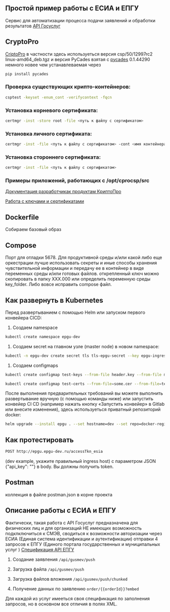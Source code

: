 ## Простой пример работы с ЕСИА и ЕПГУ

Сервис для автоматизации процесса подачи заявлений и обработки результатов 
[API Госуслуг](https://partners.gosuslugi.ru/catalog/api_for_gu)

## CryptoPro
[CriptoPro](https://cryptopro.ru/user/login?destination=system)
в частности здесь используеться версия csp/50/12997rc2 linux-amd64_deb.tgz
и версия PyCades взятая с [pycades](https://cryptopro.ru/sites/default/files/products/cades/pycades/pycades.zip) 0.1.44290
немного новее чем устанавлеваемая через

```bash
pip install pycades
```

### Проверка существующих крипто-контейнеров:
```bash
csptest -keyset -enum_cont -verifycontext -fqcn
```

### Установка корневого сертификата:
```bash
certmgr -inst -store root -file <путь к файлу с сертификатом>
```

### Установка личного сертификата:
```bash
certmgr -inst -file <путь к файлу с сертификатом> -cont <имя контейнера>
```

### Установка стороннего сертификата:
```bash
certmgr -inst -file <путь к файлу с сертификатом>
```

### Примеры приложений, работающих с /opt/cprocsp/src

[Документация разработчикак продуктам КриптоПро](https://docs.cryptopro.ru/)

[Работа с ключами и сертификатами](https://www.cryptopro.ru/category/faq/linuxunix/rabota-s-klyuchami-i-sertifikatami)

## Dockerfile

Собираем базовый образ

## Compose

Порт для отладки 5678.
Для продуктивной среды и/или какой либо еще оркестрации лучше использовать секреты и иные способы хранения чувствительной информации и передачу ее в контейнер в виде переменных среды и/или готовых файлов. 
открепленный ключ можно скопировать в папку XXX.000 или определить переменную среды key_folder. Либо вовсе исправить compose файл.

## Как развернуть в Kubernetes

Перед развертыванием с помощью Helm или запуском первого конвейера CICD:

1. Создаем namespace

```bash
kubectl create namespace epgu-dev
```

1. Создаем secret на главном узле (master node) в новом namespace:

```bash
kubectl -n epgu-dev create secret tls tls-epgu-secret --key epgu-ingress-cert/private/epgu-dev.ru.key.pem --cert epgu-ingress-cert/certs/chain-epgu-dev.ru.cert.pem
```

1. Создаем configmaps

```bash
kubectl create configmap test-keys --from-file header.key --from-file masks.key --from-file masks2.key --from-file name.key --from-file primary.key --from-file primary2.key 

kubectl create configmap test-certs --from-file=some.cer --from-file=test_ca_rtk2.cer 
```

После выполнения предварительных требований вы можете выполнить развертывание вручную (с помощью команды ниже) или запустить конвейер CI CD (например нажать кнопку «Запустить конвейер» в Gitlab или внесите изменения), здесь используеться приватный репозиторий docker:

```bash
helm upgrade --install epgu . --set hostname=dev --set repo=docker-registry.local:5000 --set ProjectName=epgu/systems/epgu --set ImageTag=dev
```

## Как протестировать

```bash
POST http://epgu.epgu-dev.ru/accessTkn_esia 
```
(dev example, укажите правильный ingress host) с параметром JSON {"api_key": ""} в body. Вы должны получить token.


## Postman

коллекция в файле postman.json в корне проекта

## Описание работы с ЕСИА и ЕПГУ

Фактически, такая  работа с API Госуслуг предназначена для физических лиц и  для организаций НЕ имеющих возможность подклключиться к СМЭВ, сводиться к возможности авторизации через ЕСИА (Единая система идентификации и аутентификации) отправки 4 запросов к ЕПГУ (Единого портала государственных и муниципальных услуг ) 
[Спецификация API ЕПГУ](https://gu-st.ru/content/partners/api_for_gu/Specifikaciya_API_EPGU_v1_12.docx)

1. Создание заявления 
```/api/gusmev/push```

1. Загрузка файла 
```/api/gusmev/push``` 

1. Загрузка файлов вложения
```/api/gusmev/push/chunked```

2. Получение данных по заявлению
```order/{{orderId}}?embed```

Для каждой из услуг имееться своя спецификация по заполнения запросов, но в основном все отличия в полях XML.
